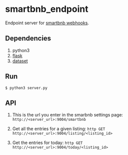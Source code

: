 # smartbnb_endpoint
Endpoint server for [smartbnb webhooks](http://help.smartbnb.io/integrations-and-developers/webhooks-for-airbnb-and-homeaway).

## Dependencies
1. python3
1. [flask](http://flask.pocoo.org/docs/1.0/)
1. [dataset](https://dataset.readthedocs.io/en/latest/api.html)


## Run
```$ python3 server.py```

## API
1. This is the url you enter in the smarbnb settings page:
```http://<server_url>:9004/smartbnb```

1. Get all the entries for a given listing:
```http GET http://<server_url>:9004/listing/<listing_id>```

1. Get the entries for today:
```http GET http://<server_url>:9004/today/<listing_id>```
